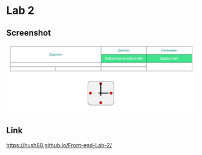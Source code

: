 # Lab 2

## Screenshot
![Screenshot](./images/screenshot.png)

## Link
https://hush88.github.io/Front-end-Lab-2/